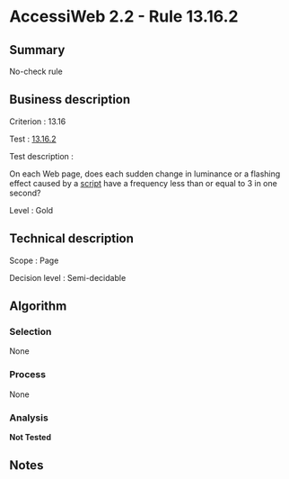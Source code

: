 # AccessiWeb 2.2 - Rule 13.16.2

## Summary

No-check rule

## Business description

Criterion : 13.16

Test : [13.16.2](http://www.accessiweb.org/index.php/accessiweb-22-english-version.html#test-13-16-2)

Test description :

 On each Web page, does each sudden change in luminance or a flashing effect caused by a [script](http://www.accessiweb.org/index.php/glossary-76.html#mScript) have a frequency less than or equal to 3 in one second? 

Level : Gold 

## Technical description

Scope : Page

Decision level : Semi-decidable

## Algorithm

### Selection

None

### Process

None

### Analysis

**Not Tested**

## Notes

